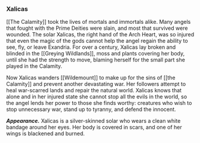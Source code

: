 ### Xalicas

[[The Calamity]] took the lives of mortals and immortals alike. Many angels that fought with the Prime Deities were slain, and most that survived were wounded. The solar Xalicas, the right hand of the Arch Heart, was so injured that even the magic of the gods cannot help the angel regain the ability to see, fly, or leave Exandria. For over a century, Xalicas lay broken and blinded in the [[Greying Wildlands]], moss and plants covering her body, until she had the strength to move, blaming herself for the small part she played in the Calamity.

Now Xalicas wanders [[Wildemount]] to make up for the sins of [[the Calamity]] and prevent another devastating war. Her followers attempt to heal war-scarred lands and repair the natural world. Xalicas knows that alone and in her injured state she cannot stop all the evils in the world, so the angel lends her power to those she finds worthy: creatures who wish to stop unnecessary war, stand up to tyranny, and defend the innocent.

**_Appearance._** Xalicas is a silver-skinned solar who wears a clean white bandage around her eyes. Her body is covered in scars, and one of her wings is blackened and burned.